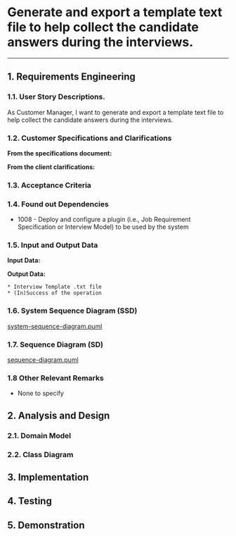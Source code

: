 # Generate and export a template text file to help collect the candidate answers during the interviews.

--------

## 1. Requirements Engineering

### 1.1. User Story Descriptions.

As Customer Manager, I want to generate and export a template text file to help collect the candidate answers during the interviews.

### 1.2. Customer Specifications and Clarifications

**From the specifications document:**

**From the client clarifications:**

### 1.3. Acceptance Criteria

### 1.4. Found out Dependencies

* 1008 - Deploy and configure a plugin (i.e., Job Requirement Specification or Interview Model) to be used by the system

### 1.5. Input and Output Data

**Input Data:**

**Output Data:**

    * Interview Template .txt file
    * (In)Success of the operation

### 1.6. System Sequence Diagram (SSD)

[system-sequence-diagram.puml](system-sequence-diagram.puml)

### 1.7. Sequence Diagram (SD)

[sequence-diagram.puml](sequence-diagram.puml)

### 1.8 Other Relevant Remarks

*  None to specify 

## 2. Analysis and Design

### 2.1. Domain Model

### 2.2. Class Diagram

## 3. Implementation

## 4. Testing

## 5. Demonstration
